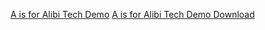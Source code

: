 [A is for Alibi Tech Demo](/AisforAlibi/index.html)
[A is for Alibi Tech Demo Download](AisforAlibi_Tech_Demo.zip)
